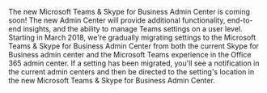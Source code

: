 The new Microsoft Teams & Skype for Business Admin Center is coming soon! The new Admin Center will provide additional functionality, end-to-end insights, and the ability to manage Teams settings on a user level. Starting in March 2018, we're gradually migrating settings to the Microsoft Teams & Skype for Business Admin Center from both the current Skype for Business admin center and the Microsoft Teams experience in the Office 365 admin center. If a setting has been migrated, you'll see a notification in the current admin centers and then be directed to the setting's location in the new Microsoft Teams & Skype for Business Admin Center.

